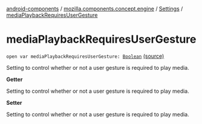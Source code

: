 [android-components](../../index.md) / [mozilla.components.concept.engine](../index.md) / [Settings](index.md) / [mediaPlaybackRequiresUserGesture](./media-playback-requires-user-gesture.md)

# mediaPlaybackRequiresUserGesture

`open var mediaPlaybackRequiresUserGesture: `[`Boolean`](https://kotlinlang.org/api/latest/jvm/stdlib/kotlin/-boolean/index.html) [(source)](https://github.com/mozilla-mobile/android-components/blob/master/components/concept/engine/src/main/java/mozilla/components/concept/engine/Settings.kt#L57)

Setting to control whether or not a user gesture is required to play media.

**Getter**

Setting to control whether or not a user gesture is required to play media.

**Setter**

Setting to control whether or not a user gesture is required to play media.

